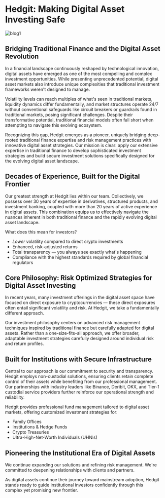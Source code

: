 # Hedgit: Making Digital Asset Investing Safe

![blog1](https://github.com/user-attachments/assets/94c557fa-b784-4f97-9bf4-03bf6594589d)

## Bridging Traditional Finance and the Digital Asset Revolution

In a financial landscape continuously reshaped by technological innovation, digital assets have emerged as one of the most compelling and complex investment opportunities. While presenting unprecedented potential, digital asset markets also introduce unique complexities that traditional investment frameworks weren't designed to manage.

Volatility levels can reach multiples of what's seen in traditional markets, liquidity dynamics differ fundamentally, and market structures operate 24/7 without conventional safeguards like circuit breakers or guardrails found in traditional markets, posing significant challenges. Despite their transformative potential, traditional financial models often fall short when attempting to navigate this evolving ecosystem.

Recognizing this gap, Hedgit emerges as a pioneer, uniquely bridging deep-rooted traditional finance expertise and risk management practices with innovative digital asset strategies. Our mission is clear: apply our extensive expertise in traditional finance to develop sophisticated investment strategies and build secure investment solutions specifically designed for the evolving digital asset landscape.

## Decades of Experience, Built for the Digital Frontier

Our greatest strength at Hedgit lies within our team. Collectively, we possess over 30 years of expertise in derivatives, structured products, and investment banking, coupled with more than 20 years of active experience in digital assets. This combination equips us to effectively navigate the nuances inherent in both traditional finance and the rapidly evolving digital asset landscape.

What does this mean for investors?

- *Lower* volatility compared to direct crypto investments  
- Enhanced, risk-adjusted returns  
- Total transparency — you always see exactly what's happening  
- Compliance with the highest standards required by global financial regulators  

## Core Philosophy: Risk Optimized Strategies for Digital Asset Investing

In recent years, many investment offerings in the digital asset space have focused on direct exposure to cryptocurrencies — these direct exposures often entail significant volatility and risk. At Hedgit, we take a fundamentally different approach.

Our investment philosophy centers on advanced risk management techniques inspired by traditional finance but carefully adapted for digital assets. Rather than a one-size-fits-all approach, we offer broader, adaptable investment strategies carefully designed around individual risk and return profiles.

## Built for Institutions with Secure Infrastructure

Central to our approach is our commitment to security and transparency. Hedgit employs non-custodial solutions, ensuring clients retain complete control of their assets while benefiting from our professional management. Our partnerships with industry leaders like Binance, Deribit, OKX, and Tier-1 custodial service providers further reinforce our operational strength and reliability.

Hedgit provides professional fund management tailored to digital asset markets, offering customized investment strategies for:

- Family Offices  
- Institutions & Hedge Funds  
- Crypto Treasuries  
- Ultra-High-Net-Worth Individuals (UHNIs)  

## Pioneering the Institutional Era of Digital Assets

We continue expanding our solutions and refining risk management. We're committed to deepening relationships with clients and partners.

As digital assets continue their journey toward mainstream adoption, Hedgit stands ready to guide institutional investors confidently through this complex yet promising new frontier.
